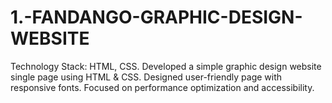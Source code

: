 # 1.-FANDANGO-GRAPHIC-DESIGN-WEBSITE
Technology Stack: HTML, CSS. Developed a simple graphic design website single page using HTML &amp; CSS. Designed user-friendly page with responsive fonts. Focused on performance optimization and accessibility.
